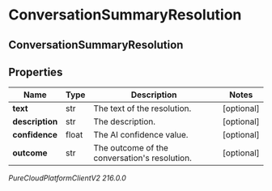 # ConversationSummaryResolution

## ConversationSummaryResolution

## Properties

|Name | Type | Description | Notes|
|------------ | ------------- | ------------- | -------------|
| **text** | str | The text of the resolution. | [optional] |
| **description** | str | The description. | [optional] |
| **confidence** | float | The AI confidence value. | [optional] |
| **outcome** | str | The outcome of the conversation&#39;s resolution. | [optional] |



_PureCloudPlatformClientV2 216.0.0_
